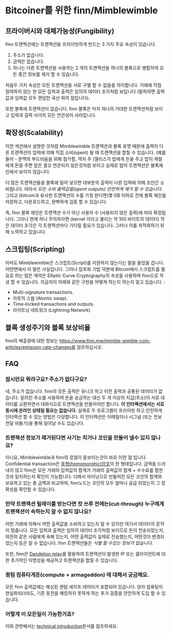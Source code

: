 # Bitcoiner를 위한 finn/Mimblewimble

## 프라이버시와 대체가능성(Fungibility)

finn 트랜잭션에는 트랜잭션을 프라이빗하게 만드는 3 가지 주요 속성이 있습니다.

1. 주소가 없습니다.
1. 금액은 없습니다.
1. 하나는 다른 트랜잭션을 사용하는 2 개의 트랜잭션을 하나의 블록으로 병합하여 모든 중간 정보를 제거 할 수 있습니다.

처음두 가지 속성은 모든 트랜잭션을 서로 구별 할 수 없음을 의미합니다. 거래에 직접 참여하지 않는 한 모든 입력과 출력은 임의의 데이터 조각처럼 보입니다 (말하자면 출력값과 입력값 모두 랜덤한 곡선 위의 점입니다).

또한 블록에 트랜잭션이 없습니다. finn 블록은 마치 하나의 거대한 트랜잭션처럼 보이고 입력과 출력 사이의 모든 연관성이 사라집니다.

## 확장성(Scalability)

이전 섹션에서 설명한 것처럼 Mimblewimble 트랜잭션과 블록 포맷 때문에 출력이 다른 트랜잭션의 입력에 의해 직접 소비(spent) 될 때 트랜잭션을 합칠 수 있습니다. (예를 들어 - 문맥의 부드러움을 위해 첨가함, 역자 주 )앨리스가 밥에게 돈을 주고 밥이 캐럴에게 돈을 주면 밥은 결코 연관되지 않은것처럼 보이고 실제로 밥의 트랜잭션은 블록체인에서 보이지 않습니다.

더 많은 트랜잭션들을 블록에 밀어 넣으면 대부분의 출력이 다른 입력에 의해 조만간 소비됩니다. 따라서 *모든 소비 출력값을(spent outputs) 안전하게 제거 할 수 있습니다*. 그리고 (bitcoin과 유사한 트랜잭션의 수를 가정 한다면)몇 GB 이하로 전체 블록 체인을 저장하고, 다운로드하고, 완벽하게 검증 할 수 있습니다.

즉, finn 블록 체인은 트랜잭션 수가 아닌 사용자 수 (사용되지 않은 출력)에 따라 확장됩니다. 그러나 현재 하나 주의하자면 (kernel 이라고 불리는 약 100 바이트의 데이터) 작은 데이터 조각은 각 트랜잭션마다 기다릴 필요가 있습니다. 그러나 이를 최적화하기 위해 노력하고 있습니다.

## 스크립팅(Scripting)

아마도 Mimblewimble은 스크립트(Script)를 지원하지 않는다는 말을 들었을 겁니다. 어떤면에서 이 말은 사실입니다. 그러나 암호화 기법 덕분에 Bitcoin에서 스크립트를 필요로 하는 많은 계약은 Elliptic Curve Cryptography의 속성을 사용하여 finn으로 작성 할 수 있습니다. 지금까지 아래와 같은 구현을 어떻게 하는지 하는지 알고 있습니다. :

* Multi-signature transactions.
* 아토믹 스왑 (Atomic swap).
* Time-locked transactions and outputs.
* 라이트닝 네트워크 (Lightning Network)

## 블록 생성주기와 블록 보상비율

finn의 배출량에 대한 정보는 https://www.finn.mw/mimble-wimble-coin-articles/emission-rate-changes를 참조하십시오.

## FAQ

### 잠시만요 뭐라구요? 주소가 없다구요?

네, 주소가 없습니다. finn의 모든 출력은 유니크 하고 이전 출력과 공통된 데이터가 없습니다. 알려진 주소를 사용하여 돈을 송금하는 대신 두 개 이상의 지갑(주소)이 서로 데이터를 교환하면서 대화식으로 트랜잭션을 만들어야만 합니다. **이 인터렉션에서는 서로 동시에 온라인 상태일 필요는 없습니다**. 실제로 두 프로그램이 프라이빗 하고 안전하게 인터렉션 할 수 있는 방법은 다양합니다. 이 인터렉션은 이메일이나 시그널 (또는 전보 전달 비둘기)을 통해 일어날 수도 있습니다.

### 트랜잭션 정보가 제거된다면 사기는 치거나 코인을 만들어 낼수 있지 않나요?

아니요, Mimblewimble과 finn의 장점이 돋보이는것이 바로 이런 점 입니다. Confidential transaction은 [동형(homomorphic)암호](https://en.wikipedia.org/wiki/Homomophic_encryption)의 한 형태입니다. 금액을 드러내지 않고 finn은 모든 거래의 입력값의 합계가 거래의 출력값의 합계 + 수수료를 합한 것과 일치하는지 확인이 가능합니다. 더해서 마이닝으로 만들어진 모든 코인의 합계와 보유하고 있는 총 금액과 비교하여, finn노드는 코인의 모두 얼마나 공급  되었는지 그 정확성을 확인할 수 있습니다.

### 만약 트랜잭션 릴레이를 받는다면 컷 쓰루 전에는(cut-through) 누구에게 트랜잭션이 속하는지 알 수 없지 않나요?

어떤 거래에 의해서 어떤 출력값을 소비하고 있는지 알 수 있지만 여기서 데이터의 흔적이 멈춥니다. 모든 입력과 출력은 임의의 데이터 조각처럼 보이므로 돈이 전송되었는지, 여전히 같은 사람에게 속해 있는지, 어떤 출력값이 실제로 전송했는지,  어떤것이 변경되었는지 등은 알 수 없습니다. finn 트랜잭션들은 *식별 할 수있는 정보가 없습니다*.

또한, finn은 [Dandelion relay](dandelion/dandelion_KR.md)를 활용하여 트랜잭션이 발생한 IP 또는 클라이언트에 대한 추가적인 익명성을 제공하고 트랜잭션을 합칠 수 있습니다.

### 퀀텀 컴퓨타게돈(compute + armageddon) 에 대해서 궁금해요.

모든 finn 출력값에는 해싱된 퀀텀 세이프 데이터가 포함되어 있습니다. 양자 컴퓨팅이 현실화되더라도, 기존 동전을 해킹하지 못하게 하는 추가 검증을 안전하게 도입 할 수 있습니다.

### 어떻게 이 모든일이 가능한거죠?

이와 관련해서는 [technical introduction](intro_KR.md)문서를 참조하세요.
